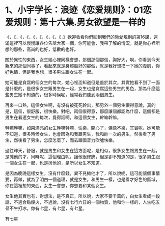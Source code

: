 # 1、小宇学长：浪迹《恋爱规则》：01恋爱规则：第十六集.男女欲望是一样的

《，《，《，《，《，《，《，《，《，》歡迎收看你們回到我們的戀愛規則的第16課，還滿這裡可以慢慢讓各位告訴大家一個，你可能會，我帶了解的情況，就是你心裡所想的那些，高尚的也好，低數的也好。

關於異性的東西，女生她心裡同樣會想，那個那個那個，胸好大，啊，你看到今天新來的那個同事了，看起來就是身體超好的那個，就是我好想摸一下她的腹肌，你好色情，但是我也想，很多男生跟女生在一起。

她可能是貪腐的個女生的每次，她心裡面知道但是羞於其次，其實她看不到了一面是什麼的，是很多女生跟男生在一起，女生也是貪腐這些男生的男色，那為什麼這些男生她不知道的，很多時候呢，經常我們聽到兩個男生。

再來一口熱，這個女生啊，有沒有被死死幹出，那另外一個男生很得意說，真的是，這個，很舒服，很快樂，對吧，兩個很得意，那麼讓個都認為什麼，這個都是男生在看連女生的每次，覺得話啊，和這個女生，幹嘛幹嘛。

幹嘛幹嘛，如果漂亮的女生幹嘛幹嘛，快樂，開心了，偶像不樂，其實呢，她可能不知道，很多時候女生，也會因為和我跟男生，我和帥一次的男生，然後看了男生，然後看了男生，怎麼怎麼了，而去跟國音力吹噓快樂。

過往昨天，舒服，就是男生和女生在這方面呢，是相似，很多女生跟男生在一起，是摊他的才，同時呢，這個理由呢，讓他很修飾，但是卻不知道的是，很多男生跟一個女生在一起，也是摊他的，是所以女生不知道。

是因為晚晚這樣女生，沒有什麼錢，異不見摊他才了，所以說呢，這可能讓個事情要，再做，就為了明白一個道理，就是女生，和男生一樣，也是看才好色的區域，你在這裡想的東西，女生一會想，你想要和某個女生。

女生他其實也有，對想法，是不真正，所以說，大家不要千萬的，白女生看成一段話，不適合點煙火，不過說，沒有七行六日的一個物質，他和你一樣的，人生吃五骨不生打冰，你有七星，有七星，有七星。

有七星